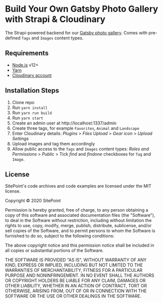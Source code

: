# Build Your Own Gatsby Photo Gallery with Strapi & Cloudinary

The Strapi-powered backend for our [Gatsby photo gallery](https://github.com/sitepoint-editors/gatsby-gallery).
Comes with pre-defined `Tags` and `Images` content types.

## Requirements

* [Node.js](http://nodejs.org/) v12+
* [Yarn](https://yarnpkg.com/)
* [Cloudinary account](https://cloudinary.com/)

## Installation Steps

1. Clone repo
2. Run `yarn install`
3. Run `yarn run build`
4. Run `yarn start`
5. Create an admin user at http://localhost:1337/admin
6. Create three tags, for example `Favorites`, `Animal` and `Landscape`
7. Enter Cloudinary details: _Plugins_ > _Files Upload_ > _Gear icon_ > _Upload Settings_
8. Upload images and tag them accordingly
9. Allow public access to the `Tags` and `Images` content types: _Roles and Permissions_ > _Public_ > Tick _find_ and _findone_ checkboxes for `Tag` and `Image`.

## License

SitePoint's code archives and code examples are licensed under the MIT license.

Copyright © 2020 SitePoint

Permission is hereby granted, free of charge, to any person obtaining a copy of this software and associated documentation files (the "Software"), to deal in the Software without restriction, including without limitation the rights to use, copy, modify, merge, publish, distribute, sublicense, and/or sell copies of the Software, and to permit persons to whom the Software is furnished to do so, subject to the following conditions:

The above copyright notice and this permission notice shall be included in all copies or substantial portions of the Software.

THE SOFTWARE IS PROVIDED "AS IS", WITHOUT WARRANTY OF ANY KIND, EXPRESS OR IMPLIED, INCLUDING BUT NOT LIMITED TO THE WARRANTIES OF MERCHANTABILITY, FITNESS FOR A PARTICULAR PURPOSE AND NONINFRINGEMENT. IN NO EVENT SHALL THE AUTHORS OR COPYRIGHT HOLDERS BE LIABLE FOR ANY CLAIM, DAMAGES OR OTHER LIABILITY, WHETHER IN AN ACTION OF CONTRACT, TORT OR OTHERWISE, ARISING FROM, OUT OF OR IN CONNECTION WITH THE SOFTWARE OR THE USE OR OTHER DEALINGS IN THE SOFTWARE.
